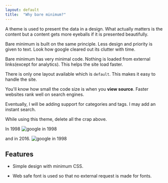 ```yaml
---
layout: default
title:  "Why bare minimum?"
---
```


A theme is used to present the data in a design. What actually matters is the content but a content gets more eyeballs if it is presented beautifully.

Bare minimum is built on the same principle. Less design and priority is given to text. Look how google cleared out its clutter with time.

Bare minimum has very minimal code. Nothing is loaded from external links(except for analytics). This helps the site load faster.

There is only one layout available which is ``default``. This makes it easy to handle the site. 

You'll know how small the code size is when you **view source**. Faster websites rank well on search engines.

Eventually, I will be adding support for categories and tags. I may add an instant search.

While using this theme, delete all the crap above.

In 1998
![google in 1998]({{site.baseurl}}/images/google-1998.png)

and in 2016.
![google in 1998]({{site.baseurl}}/images/google-2016.png)


## Features

* Simple design with minimum CSS.

* Web safe font is used so that no external request is made for fonts.
 
 